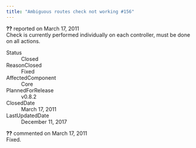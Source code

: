 ```yaml
---
title: "Ambiguous routes check not working #156"
---
```

<div class="issue-report">
   <div class="issue-header"><b>??</b> reported on 
      <time datetime="2011-03-17T10:40:33.107-07:00" title="2011-03-17T10:40:33.107-07:00">March 17, 2011</time>
   </div>
   <div class="issue-message" markdown="1">Check is currently performed individually on each controller, must be done on all actions.</div>
   <div class="issue-footer">
      <dl>
         <dt>Status</dt>
         <dd>Closed</dd>
         <dt>ReasonClosed</dt>
         <dd>Fixed</dd>
         <dt>AffectedComponent</dt>
         <dd>Core</dd>
         <dt>PlannedForRelease</dt>
         <dd>v0.8.2</dd>
         <dt>ClosedDate</dt>
         <dd>
            <time datetime="2011-03-17T12:39:25.807-07:00" title="2011-03-17T12:39:25.807-07:00">March 17, 2011</time>
         </dd>
         <dt>LastUpdatedDate</dt>
         <dd>
            <time datetime="2017-12-11T02:15:56.247-08:00" title="2017-12-11T02:15:56.247-08:00">December 11, 2017</time>
         </dd>
      </dl>
   </div>
</div>
<div id="comment-77657" class="issue-comment">
   <div class="issue-header"><b>??</b> commented on 
      <time datetime="2011-03-17T12:38:53.343-07:00" title="2011-03-17T12:38:53.343-07:00">March 17, 2011</time>
   </div>
   <div class="issue-message" markdown="1">Fixed.</div>
</div>